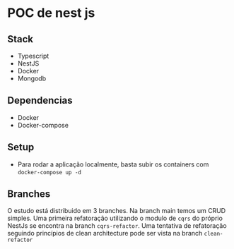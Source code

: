 # POC de nest js

## Stack

- Typescript
- NestJS
- Docker
- Mongodb

## Dependencias

- Docker
- Docker-compose

## Setup

- Para rodar a aplicação localmente, basta subir os containers com `docker-compose up -d`

## Branches

O estudo está distribuido em 3 branches. Na branch main temos um CRUD simples. Uma primeira refatoração utilizando o modulo de `cqrs` do próprio NestJs se encontra na branch `cqrs-refactor`. Uma tentativa de refatoração seguindo princípios de clean architecture pode ser vista na branch `clean-refactor`